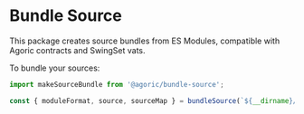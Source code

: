 # Bundle Source

This package creates source bundles from ES Modules, compatible with Agoric contracts and SwingSet vats.

To bundle your sources:

```js
import makeSourceBundle from '@agoric/bundle-source';

const { moduleFormat, source, sourceMap } = bundleSource(`${__dirname}/../path/to/toplevel`);
```
